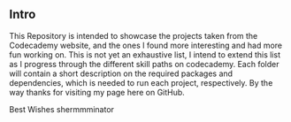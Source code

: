 ## Intro

This Repository is intended to showcase the projects taken from the Codecademy website, and the ones I found more interesting and had more fun working on. 
This is not yet an exhaustive list, I intend to extend this list as I progress through the different skill paths on codecademy. Each folder will contain a short 
description on the required packages and dependencies, which is needed to run each project, respectively. By the way thanks for visiting my page here on GitHub.

Best Wishes
shermmminator
